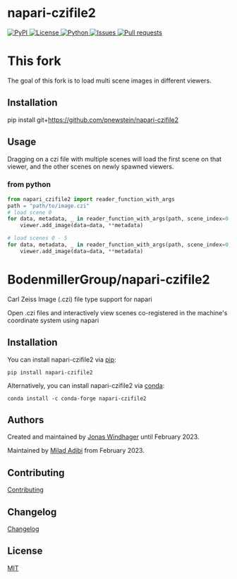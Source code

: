 # napari-czifile2

<a href="https://pypi.org/project/napari-czifile2/">
    <img src="https://img.shields.io/pypi/v/napari-czifile2" alt="PyPI" />
</a>
<a href="https://github.com/BodenmillerGroup/napari-czifile2/blob/main/LICENSE.md">
    <img src="https://img.shields.io/pypi/l/napari-czifile2" alt="License" />
</a>
<a href="https://www.python.org/">
    <img src="https://img.shields.io/pypi/pyversions/napari-czifile2" alt="Python" />
</a>
<a href="https://github.com/BodenmillerGroup/napari-czifile2/issues">
    <img src="https://img.shields.io/github/issues/BodenmillerGroup/napari-czifile2" alt="Issues" />
</a>
<a href="https://github.com/BodenmillerGroup/napari-czifile2/pulls">
    <img src="https://img.shields.io/github/issues-pr/BodenmillerGroup/napari-czifile2" alt="Pull requests" />
</a>

# This fork
The goal of this fork is to load multi scene images in different viewers.

## Installation
pip install git+https://github.com/pnewstein/napari-czifile2

## Usage 
Dragging on a czi file with multiple scenes will load the first scene
on that viewer, and the other scenes on newly spawned viewers.

### from python

```python
from napari_czifile2 import reader_function_with_args
path = "path/to/image.czi"
# load scene 0
for data, metadata, _ in reader_function_with_args(path, scene_index=0, next_scene_inds=[]):
    viewer.add_image(data=data, **metadata)

# load scenes 0 - 5
for data, metadata, _ in reader_function_with_args(path, scene_index=0, next_scene_inds=list(range(1, 6))):
    viewer.add_image(data=data, **metadata)
```


# BodenmillerGroup/napari-czifile2

Carl Zeiss Image (.czi) file type support for napari

Open .czi files and interactively view scenes co-registered in the machine's coordinate system using napari

## Installation

You can install napari-czifile2 via [pip](https://pypi.org/project/pip/):

    pip install napari-czifile2

Alternatively, you can install napari-czifile2 via [conda](https://conda.io/):

    conda install -c conda-forge napari-czifile2

## Authors

Created and maintained by [Jonas Windhager](mailto:jonas@windhager.io) until February 2023.

Maintained by [Milad Adibi](mailto:milad.adibi@uzh.ch) from February 2023.

## Contributing

[Contributing](https://github.com/BodenmillerGroup/napari-czifile2/blob/main/CONTRIBUTING.md)

## Changelog

[Changelog](https://github.com/BodenmillerGroup/napari-czifile2/blob/main/CHANGELOG.md)

## License

[MIT](https://github.com/BodenmillerGroup/napari-czifile2/blob/main/LICENSE.md)
